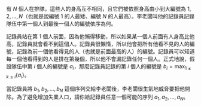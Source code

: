 有 $N$ 個人在排隊，這些人的身高互不相同，且它們被依照身高由小到大編號為 $1,2,\dots,N$（也就是說編號 $1$ 的人最矮、編號 $N$ 的人最高）。李老闆叫他的記錄員記錄隊伍中第一個人到最後一個人的編號依序為何。

記錄員站在第 $1$ 個人前面，因為他懶得移動，所以如果某一個人前面有人身高比他高，記錄員就會看不到這個人。記錄員很懶惰，所以他會把所有他看不見的人的編號，記錄為前一個他看得見的人（也就是前面最高的人）的編號。記錄員可以知道每一個他看得到的人是排在第幾個，所以他不會漏記錄任何一個人。正式地說，假設隊伍中第 $i$ 個人的編號是 $a_i$，那麼記錄員記錄的第 $i$ 個人的編號是 $b_i=\max_{1 \leq k \leq i} \{a_i\}$。

當記錄員將 $b_1,b_2,\dots,b_N$ 這個序列交給李老闆後，李老闆很生氣地威脅要把他開除。為了避免增加失業人口，請你給記錄員任意一個可能的序列 $a_1,a_2,\dots,a_N$。
